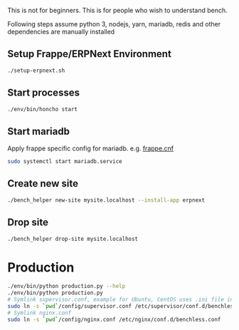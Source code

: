 This is not for beginners. This is for people who wish to understand bench.

Following steps assume python 3, nodejs, yarn, mariadb, redis and other dependencies are manually installed

## Setup Frappe/ERPNext Environment

```sh
./setup-erpnext.sh
```

## Start processes

```sh
./env/bin/honcho start
```

## Start mariadb

Apply frappe specific config for mariadb. e.g. [frappe.cnf](https://github.com/frappe/bench/wiki/MariaDB-conf-for-Frappe)

```sh
sudo systemctl start mariadb.service
```

## Create new site

```sh
./bench_helper new-site mysite.localhost --install-app erpnext
```

## Drop site

```sh
./bench_helper drop-site mysite.localhost
```

# Production

```sh
./env/bin/python production.py --help
./env/bin/python production.py
# Symlink supervisor.conf, example for Ubuntu, CentOS uses .ini file instead of .conf
sudo ln -s `pwd`/config/supervisor.conf /etc/supervisor/conf.d/benchless.conf
# Symlink nginx.conf
sudo ln -s `pwd`/config/nginx.conf /etc/nginx/conf.d/benchless.conf
```
